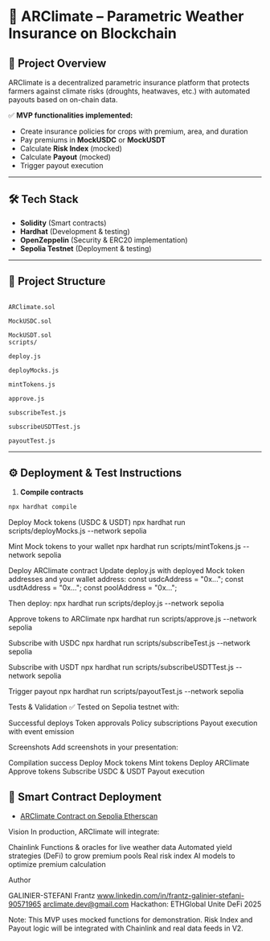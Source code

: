 # 🌾 ARClimate – Parametric Weather Insurance on Blockchain

## 🚀 Project Overview

ARClimate is a decentralized parametric insurance platform that protects farmers against climate risks (droughts, heatwaves, etc.) with automated payouts based on on-chain data.

✅ **MVP functionalities implemented:**
- Create insurance policies for crops with premium, area, and duration
- Pay premiums in **MockUSDC** or **MockUSDT**
- Calculate **Risk Index** (mocked)
- Calculate **Payout** (mocked)
- Trigger payout execution

---

## 🛠️ **Tech Stack**

- **Solidity** (Smart contracts)
- **Hardhat** (Development & testing)
- **OpenZeppelin** (Security & ERC20 implementation)
- **Sepolia Testnet** (Deployment & testing)

---

## 📂 **Project Structure**

``` contracts/

ARClimate.sol

MockUSDC.sol

MockUSDT.sol
scripts/

deploy.js

deployMocks.js

mintTokens.js

approve.js

subscribeTest.js

subscribeUSDTTest.js

payoutTest.js 
```

---

## ⚙️ **Deployment & Test Instructions**

1. **Compile contracts**

```bash
npx hardhat compile
```

Deploy Mock tokens (USDC & USDT)
npx hardhat run scripts/deployMocks.js --network sepolia

Mint Mock tokens to your wallet
npx hardhat run scripts/mintTokens.js --network sepolia

Deploy ARClimate contract
Update deploy.js with deployed Mock token addresses and your wallet address:
const usdcAddress = "0x...";
const usdtAddress = "0x...";
const poolAddress = "0x..."; 

Then deploy:
npx hardhat run scripts/deploy.js --network sepolia

Approve tokens to ARClimate
npx hardhat run scripts/approve.js --network sepolia

Subscribe with USDC
npx hardhat run scripts/subscribeTest.js --network sepolia

Subscribe with USDT
npx hardhat run scripts/subscribeUSDTTest.js --network sepolia

Trigger payout
npx hardhat run scripts/payoutTest.js --network sepolia


Tests & Validation
✅ Tested on Sepolia testnet with:

Successful deploys
Token approvals
Policy subscriptions
Payout execution with event emission

Screenshots
Add screenshots in your presentation:

Compilation success
Deploy Mock tokens
Mint tokens
Deploy ARClimate
Approve tokens
Subscribe USDC & USDT
Payout execution 

## 🔗 Smart Contract Deployment

- [ARClimate Contract on Sepolia Etherscan](https://sepolia.etherscan.io/address/0x790466e6890a42e081eF2704377bC25E01F3a8f0#code)


Vision
In production, ARClimate will integrate:

Chainlink Functions & oracles for live weather data
Automated yield strategies (DeFi) to grow premium pools
Real risk index AI models to optimize premium calculation

Author

GALINIER-STEFANI Frantz
www.linkedin.com/in/frantz-galinier-stefani-90571965
arclimate.dev@gmail.com
Hackathon: ETHGlobal Unite DeFi 2025 



Note: This MVP uses mocked functions for demonstration. Risk Index and Payout logic will be integrated with Chainlink and real data feeds in V2.
